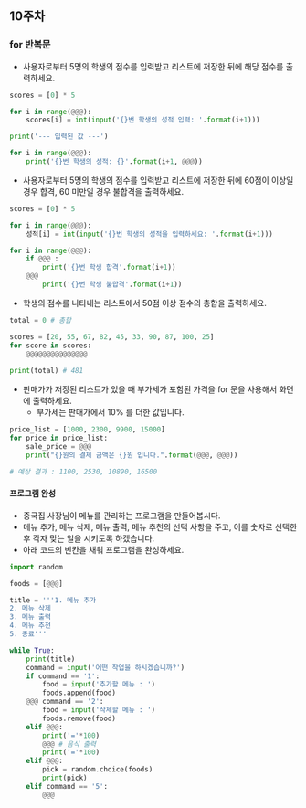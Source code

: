 ## 10주차

### for 반복문
- 사용자로부터 5명의 학생의 점수를 입력받고 리스트에 저장한 뒤에 해당 점수를 출력하세요.
```python
scores = [0] * 5

for i in range(@@@):
    scores[i] = int(input('{}번 학생의 성적 입력: '.format(i+1)))

print('--- 입력된 값 ---')

for i in range(@@@):
    print('{}번 학생의 성적: {}'.format(i+1, @@@))
```

- 사용자로부터 5명의 학생의 점수를 입력받고 리스트에 저장한 뒤에 60점이 이상일 경우 합격, 60 미만일 경우 불합격을 출력하세요.
```python
scores = [0] * 5

for i in range(@@@):
    성적[i] = int(input('{}번 학생의 성적을 입력하세요: '.format(i+1)))

for i in range(@@@):
    if @@@ :
        print('{}번 학생 합격'.format(i+1))
    @@@
        print('{}번 학생 불합격'.format(i+1))
```

- 학생의 점수를 나타내는 리스트에서 50점 이상 점수의 총합을 출력하세요.
```python
total = 0 # 총합

scores = [20, 55, 67, 82, 45, 33, 90, 87, 100, 25]
for score in scores:
    @@@@@@@@@@@@@@@
    
print(total) # 481
```

- 판매가가 저장된 리스트가 있을 때 부가세가 포함된 가격을 for 문을 사용해서 화면에 출력하세요. 
  - 부가세는 판매가에서 10% 를 더한 값입니다.

```python
price_list = [1000, 2300, 9900, 15000]
for price in price_list:
    sale_price = @@@
    print("{}원의 결제 금액은 {}원 입니다.".format(@@@, @@@))

# 예상 결과 : 1100, 2530, 10890, 16500
```

#### 프로그램 완성

- 중국집 사장님이 메뉴를 관리하는 프로그램을 만들어봅시다.
- 메뉴 추가, 메뉴 삭제, 메뉴 출력, 메뉴 추천의 선택 사항을 주고, 이를 숫자로 선택한 후 각자 맞는 일을 시키도록 하겠습니다.
- 아래 코드의 빈칸을 채워 프로그램을 완성하세요.

```python
import random

foods = [@@@]

title = '''1. 메뉴 추가
2. 메뉴 삭제
3. 메뉴 출력
4. 메뉴 추천
5. 종료'''

while True:
    print(title)
    command = input('어떤 작업을 하시겠습니까?')
    if command == '1':
        food = input('추가할 메뉴 : ')
        foods.append(food)
    @@@ command == '2':
        food = input('삭제할 메뉴 : ')
        foods.remove(food)
    elif @@@:
        print('='*100)
        @@@ # 음식 출력
        print('='*100)
    elif @@@:
        pick = random.choice(foods)
        print(pick)
    elif command == '5':
        @@@
```
